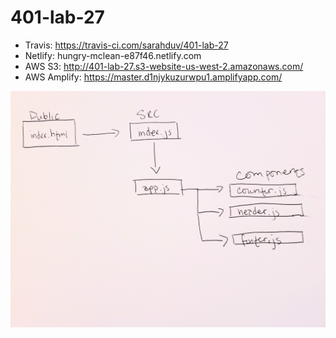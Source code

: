# 401-lab-27

- Travis: https://travis-ci.com/sarahduv/401-lab-27
- Netlify: hungry-mclean-e87f46.netlify.com
- AWS S3: http://401-lab-27.s3-website-us-west-2.amazonaws.com/
- AWS Amplify: https://master.d1njykuzurwpu1.amplifyapp.com/
 
![image](https://github.com/sarahduv/401-lab-27/blob/master/assets/image.jpg?raw=true)

